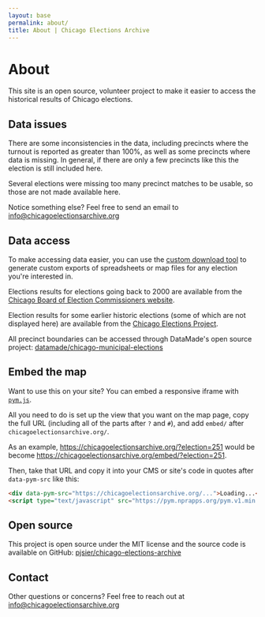 ```yaml
---
layout: base
permalink: about/
title: About | Chicago Elections Archive
---
```


# About

This site is an open source, volunteer project to make it easier to access the historical results of Chicago elections.

## Data issues

There are some inconsistencies in the data, including precincts where the turnout is reported as greater than 100%, as well as some precincts where data is missing. In general, if there are only a few precincts like this the election is still included here.

Several elections were missing too many precinct matches to be usable, so those are not made available here.

Notice something else? Feel free to send an email to [info@chicagoelectionsarchive.org](mailto:info@chicagoelectionsarchive.org)

## Data access

To make accessing data easier, you can use the [custom download tool](/download/) to generate custom exports of spreadsheets or map files for any election you're interested in.

Elections results for elections going back to 2000 are available from the [Chicago Board of Election Commissioners website](https://chicagoelections.gov/en/election-results.html).

Election results for some earlier historic elections (some of which are not displayed here) are available from the [Chicago Elections Project](https://data.lib.vt.edu/articles/dataset/Chicago_Elections_Project/14099084).

All precinct boundaries can be accessed through DataMade's open source project: [datamade/chicago-municipal-elections](https://github.com/datamade/chicago-municipal-elections)

## Embed the map

Want to use this on your site? You can embed a responsive iframe with [`pym.js`](https://blog.apps.npr.org/pym.js/).

All you need to do is set up the view that you want on the map page, copy the full URL (including all of the parts after `?` and `#`), and add `embed/` after `chicagoelectionsarchive.org/`.

As an example, https://chicagoelectionsarchive.org/?election=251 would be become https://chicagoelectionsarchive.org/embed/?election=251.

Then, take that URL and copy it into your CMS or site's code in quotes after `data-pym-src` like this:

```html
<div data-pym-src="https://chicagoelectionsarchive.org/...">Loading...</div>
<script type="text/javascript" src="https://pym.nprapps.org/pym.v1.min.js"></script>
```

## Open source

This project is open source under the MIT license and the source code is available on GitHub: [pjsier/chicago-elections-archive](https://github.com/pjsier/chicago-elections-archive)

## Contact

Other questions or concerns? Feel free to reach out at [info@chicagoelectionsarchive.org](mailto:info@chicagoelectionsarchive.org)
